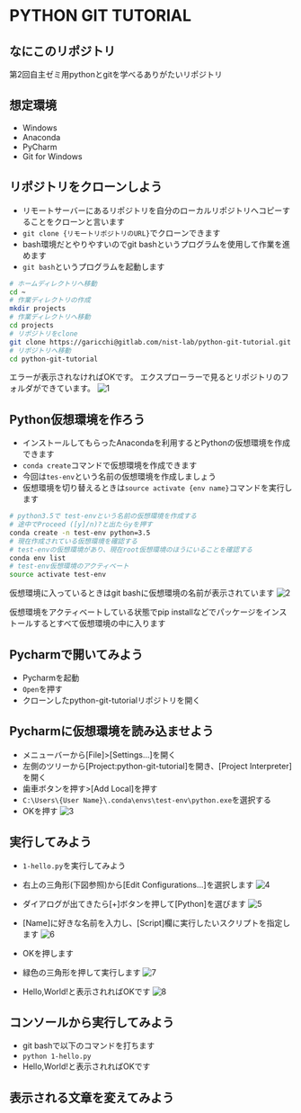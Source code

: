 # PYTHON GIT TUTORIAL
## なにこのリポジトリ
第2回自主ゼミ用pythonとgitを学べるありがたいリポジトリ

## 想定環境
- Windows
- Anaconda
- PyCharm
- Git for Windows

## リポジトリをクローンしよう
- リモートサーバーにあるリポジトリを自分のローカルリポジトリへコピーすることをクローンと言います
- ```git clone {リモートリポジトリのURL}```でクローンできます
- bash環境だとやりやすいのでgit bashというプログラムを使用して作業を進めます
- ```git bash```というプログラムを起動します

```sh
# ホームディレクトリへ移動
cd ~
# 作業ディレクトリの作成
mkdir projects
# 作業ディレクトリへ移動
cd projects
# リポジトリをclone
git clone https://garicchi@gitlab.com/nist-lab/python-git-tutorial.git
# リポジトリへ移動
cd python-git-tutorial
```
エラーが表示されなければOKです。
エクスプローラーで見るとリポジトリのフォルダができています。
![1](img/1.png)

## Python仮想環境を作ろう
- インストールしてもらったAnacondaを利用するとPythonの仮想環境を作成できます
- ```conda create```コマンドで仮想環境を作成できます
- 今回は```tes-env```という名前の仮想環境を作成しましょう
- 仮想環境を切り替えるときは```source activate {env name}```コマンドを実行します

```sh
# python3.5で test-envという名前の仮想環境を作成する
# 途中でProceed ([y]/n)?と出たらyを押す
conda create -n test-env python=3.5
# 現在作成されている仮想環境を確認する
# test-envの仮想環境があり、現在root仮想環境のほうにいることを確認する
conda env list
# test-env仮想環境のアクティベート
source activate test-env

```
仮想環境に入っているときはgit bashに仮想環境の名前が表示されています
![2](img/2.png)

仮想環境をアクティベートしている状態でpip installなどでパッケージをインストールするとすべて仮想環境の中に入ります

## Pycharmで開いてみよう
- Pycharmを起動
- ```Open```を押す
- クローンしたpython-git-tutorialリポジトリを開く

## Pycharmに仮想環境を読み込ませよう

- メニューバーから[File]>[Settings...]を開く
- 左側のツリーから[Project:python-git-tutorial]を開き、[Project Interpreter]を開く
- 歯車ボタンを押す>[Add Local]を押す
- ```C:\Users\{User Name}\.conda\envs\test-env\python.exe```を選択する
- OKを押す
![3](img/3.png)

## 実行してみよう
- ```1-hello.py```を実行してみよう
- 右上の三角形(下図参照)から[Edit Configurations...]を選択します
![4](img/4.png)

- ダイアログが出てきたら[+]ボタンを押して[Python]を選びます
![5](img/5.png)

- [Name]に好きな名前を入力し、[Script]欄に実行したいスクリプトを指定します
![6](img/6.png)
- OKを押します

- 緑色の三角形を押して実行します
![7](img/7.png)

- Hello,World!と表示されればOKです
![8](img/8.png)

## コンソールから実行してみよう
- git bashで以下のコマンドを打ちます
- ```python 1-hello.py```
- Hello,World!と表示されればOKです

## 表示される文章を変えてみよう
